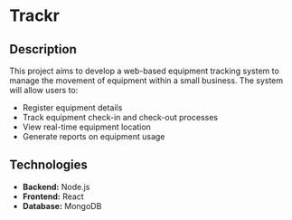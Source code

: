 # Trackr

## Description
This project aims to develop a web-based equipment tracking system to manage the movement of equipment within a small business. The system will allow users to:

- Register equipment details
- Track equipment check-in and check-out processes
- View real-time equipment location
- Generate reports on equipment usage

## Technologies
- **Backend:** Node.js
- **Frontend:** React
- **Database:** MongoDB
